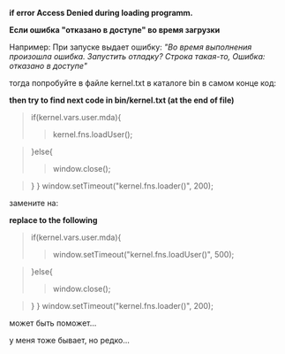 **if error Access Denied during loading programm.**

**Если ошибка "отказано в доступе" во время загрузки**

Например: При запуске выдает ошибку:
_"Во время выполнения произошла ошибка. Запустить отладку?
Строка такая-то,
Ошибка: отказано в доступе"_

тогда попробуйте в файле kernel.txt в каталоге bin в самом конце код:

**then try to find next code in bin/kernel.txt (at the end of file)**

> if(kernel.vars.user.mda){
> > kernel.fns.loadUser();

> }else{
> > window.close();

> }
}
window.setTimeout("kernel.fns.loader()", 200);


замените на:

**replace to the following**

> if(kernel.vars.user.mda){
> > window.setTimeout("kernel.fns.loadUser()", 500);

> }else{
> > window.close();

> }
}
window.setTimeout("kernel.fns.loader()", 200);


может быть поможет...

у меня тоже бывает, но редко...